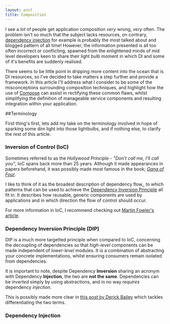 ```yaml
---
layout: post
title: Composition
---
```


I see a _lot_ of people get application composition _very_ wrong, _very_ often. The problem isn't so much that the subject lacks resources, on contrary, [dependency injection] for example is probably the most talked about and blogged pattern of all time! However, the information presented is all too often incorrect or conflicting, spawned from the enlightened minds of mid level developers keen to share their light bulb moment in which DI and some of it's benefits are suddenly realised.

There seems to be little point in dripping more content into the ocean that is DI resources, so I've decided to take matters a step further and provide a framework. In this article I'll address what I consider to be some of the misconceptions surrounding composition techniques, and highlight how the use of [Compose] can assist in rectifying these common flaws, whilst simplifying the definition of manageable service components and resulting integration within your application.

##Terminology

First thing's first, lets add my take on the terminology involved in hope of sparking some dim light into those lightbulbs, and if nothing else, to clarify the rest of this article.

### Inversion of Control (IoC)

Sometimes referred to as the _Hollywood Principle - "Don't call me, I'll call you"_, IoC spans back more than 25 years. Although it made appearances in papers beforehand, it was possibly made most famous in the book; _[Gang of Four]_.

I like to think of it as the broadest description of dependency flow,, to which patterns that can be used to achieve the [Dependency Inversion Principle] all fit in.  It describes how reusable, generic components are used by applications and in which direction the flow of control should occur.

For more information in IoC, I recommend checking out [Martin Fowler's article].

### Dependency Inversion Principle (DIP)

DIP is a much more targetted principle when compared to IoC, concerning the decoupling of dependencies so that _high-level_ components can be made independent of _lower-level_ modules.  It is a combination of abstracting your concrete implementations, whilst ensuring consumers remain isolated from dependencies.

It is important to note, despite Dependency **Inversion** sharing an acronym with Dependency **Injection**, the two are **not the same**.  Dependencies can be _inverted_ simply by using abstractions, and in no way _requires_ dependency _injection_.

This is possibly made more clear in [this post by Derick Bailey] which tackles differentiating the two terms.

### Dependency Injection

  [dependency injection]: https://www.google.co.uk/#safe=active&q=dependency+injection
  [Compose]: http://www.github.com/smudge202/compose
  [Gang of Four]: http://www.amazon.co.uk/Design-patterns-elements-reusable-object-oriented/dp/0201633612
  [Dependency Inversion Principle]: http://
  [Martin Fowler's article]: http://martinfowler.com/bliki/InversionOfControl.html
  [this post by Derick Bailey]: https://lostechies.com/derickbailey/2011/09/22/dependency-injection-is-not-the-same-as-the-dependency-inversion-principle/
